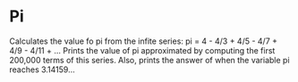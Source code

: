 # Pi
Calculates the value fo pi from the infite series: pi = 4 - 4/3 + 4/5 - 4/7 + 4/9 - 4/11 + ... Prints the value of pi approximated by computing the first 200,000 terms of this series. Also, prints the answer of when the variable pi reaches 3.14159...

